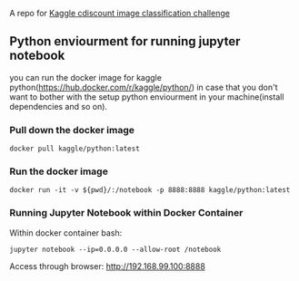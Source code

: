 A repo for [Kaggle cdiscount image classification challenge](https://www.kaggle.com/c/cdiscount-image-classification-challenge)

## Python enviourment for running jupyter notebook

you can run the docker image for kaggle python(https://hub.docker.com/r/kaggle/python/) in case that you don't want to bother with the setup python enviourment in your machine(install dependencies and so on).

### Pull down the docker image
```
docker pull kaggle/python:latest
```

### Run the docker image
```
docker run -it -v ${pwd}/:/notebook -p 8888:8888 kaggle/python:latest
```

### Running Jupyter Notebook within Docker Container
Within docker container bash: 
```
jupyter notebook --ip=0.0.0.0 --allow-root /notebook 
```

Access through browser: http://192.168.99.100:8888
